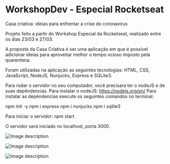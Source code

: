 # WorkshopDev - Especial Rocketseat
Casa criativa: ideias para enfrentar a crise do coronavirus

Projeto feito a partir do Workshop Especial da Rocketseat, realizado entre os dias 23/03 e 27/03.

A proposta da Casa Criativa é ser uma aplicação em que é possível adicionar ideias para aproveitar melhor o tempo ocioso imposto pela quarentena.

Foram utilizadas na aplicação as seguintes tecnologias: HTML, CSS, JavaScript, NodeJS, Nunjucks, Express e SQLite3.

Para rodar o servidor no seu computador, você precisara ter o nodeJS e de suas depêndencias.
Para instalar o nodeJS: https://nodejs.org/en/
Para instalar as depêndencias execute os seguintes comandos no terminal:

npm init -y
npm i express
npm i nunjucks
npm i sqlite3

Para iniciar o servidor: npm start

O servidor será iniciado no localhost, porta 3000.

![Image description](https://i.imgur.com/SuA2gRu.png)

![Image description](https://i.imgur.com/nl5dgEE.png)

![Image description](https://i.imgur.com/Zlj3Vr3.png)
